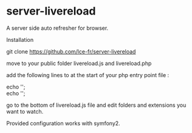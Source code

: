 # server-livereload
A server side auto refresher for browser.

Installation

git clone https://github.com/lce-fr/server-livereload

move to your public folder livereload.js and livereload.php

add the following lines to at the start of your php entry point file :

echo '<script src="https://ajax.googleapis.com/ajax/libs/jquery/1.11.0/jquery.min.js"></script>';  
echo '<script src="/reloadr.js"></script>';


go to the bottom of livereload.js file and edit folders and extensions you want to watch.

Provided configuration works with symfony2.
